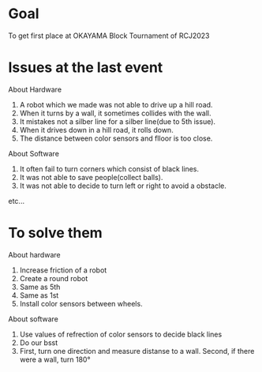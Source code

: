 # Goal
To get first place at OKAYAMA Block Tournament of RCJ2023

# Issues at the last event
About Hardware
1. A robot which we made was not able to drive up a hill road.
2. When it turns by a wall, it sometimes collides with the wall.
3. It mistakes not a silber line for a silber line(due to 5th issue).
4. When it drives down in a hill road, it rolls down.
5. The distance between color sensors and flloor is too close.

About Software

1. It often fail to turn corners which consist of black lines.
2. It was not able to save people(collect balls).
3. It was not able to decide to turn left or right to avoid a obstacle.

etc...

# To solve them
About hardware

1. Increase friction of a robot
2. Create a round robot
3. Same as 5th
4. Same as 1st
5. Install color sensors between wheels.

About software

1. Use values of refrection of color sensors to decide black lines
2. Do our bsst
3. First, turn one direction and measure distanse to a wall. Second, if there were a wall, turn 180°